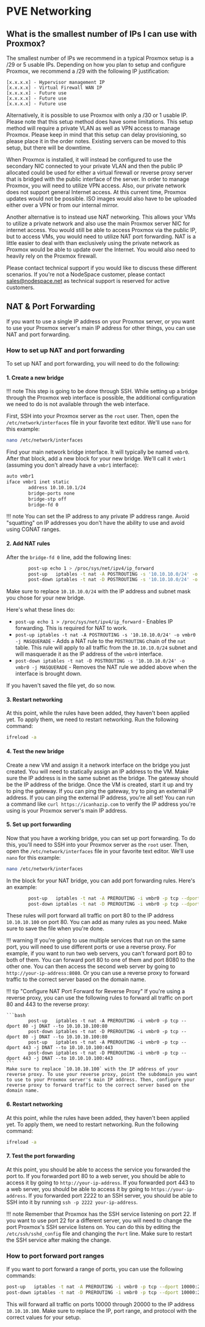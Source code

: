 # PVE Networking

## What is the smallest number of IPs I can use with Proxmox?

The smallest number of IPs we recommend in a typical Proxmox setup is a /29 or 5 usable IPs. Depending on how you plan to setup and configure Proxmox, we recommend a /29 with the following IP justification:

    [x.x.x.x] - Hypervisor management IP
    [x.x.x.x] - Virtual Firewall WAN IP
    [x.x.x.x] - Future use
    [x.x.x.x] - Future use
    [x.x.x.x] - Future use

Alternatively, it is possible to use Proxmox with only a /30 or 1 usable IP. Please note that this setup method does have some limitations. This setup method will require a private VLAN as well as VPN access to manage Proxmox. Please keep in mind that this setup can delay provisioning, so please place it in the order notes. Existing servers can be moved to this setup, but there will be downtime.

When Proxmox is installed, it will instead be configured to use the secondary NIC connected to your private VLAN and then the public IP allocated could be used for either a virtual firewall or reverse proxy server that is bridged with the public interface of the server. In order to manage Proxmox, you will need to utilize VPN access. Also, our private network does not support general Internet access. At this current time, Proxmox updates would not be possible. ISO images would also have to be uploaded either over a VPN or from our internal mirror.

Another alternative is to instead use NAT networking. This allows your VMs to utilize a private network and also use the main Proxmox server NIC for internet access. You would still be able to access Proxmox via the public IP, but to access VMs, you would need to utilize NAT port forwarding. NAT is a little easier to deal with than exclusively using the private network as Proxmox would be able to update over the Internet. You would also need to heavily rely on the Proxmox firewall.

Please contact technical support if you would like to discuss these different scenarios. If you're not a NodeSpace customer, please contact sales@nodespace.net as technical support is reserved for active customers.

## NAT & Port Forwarding

If you want to use a single IP address on your Proxmox server, or you want to use your Proxmox server's main IP address for other things, you can use NAT and port forwarding. 

### How to set up NAT and port forwarding

To set up NAT and port forwarding, you will need to do the following:

#### 1. Create a new bridge

!!! note
    This step is going to be done through SSH. While setting up a bridge through the Proxmox web interface is possible, the additional configuration we need to do is not available through the web interface.

First, SSH into your Proxmox server as the `root` user. Then, open the `/etc/network/interfaces` file in your favorite text editor. We'll use `nano` for this example:

```bash
nano /etc/network/interfaces
```

Find your main network bridge interface. It will typically be named `vmbr0`. After that block, add a new block for your new bridge. We'll call it `vmbr1` (assuming you don't already have a `vmbr1` interface):

```bash
auto vmbr1
iface vmbr1 inet static
        address 10.10.10.1/24
        bridge-ports none
        bridge-stp off
        bridge-fd 0

```

!!! note
    You can set the IP address to any private IP address range. Avoid "squatting" on IP addresses you don't have the ability to use and avoid using CGNAT ranges.

#### 2. Add NAT rules

After the `bridge-fd 0` line, add the following lines:

```bash
        post-up echo 1 > /proc/sys/net/ipv4/ip_forward
        post-up   iptables -t nat -A POSTROUTING -s '10.10.10.0/24' -o vmbr0 -j MASQUERADE
        post-down iptables -t nat -D POSTROUTING -s '10.10.10.0/24' -o vmbr0 -j MASQUERADE
```
Make sure to replace `10.10.10.0/24` with the IP address and subnet mask you chose for your new bridge.

Here's what these lines do:

- `post-up echo 1 > /proc/sys/net/ipv4/ip_forward` - Enables IP forwarding. This is required for NAT to work.
- `post-up iptables -t nat -A POSTROUTING -s '10.10.10.0/24' -o vmbr0 -j MASQUERADE` - Adds a NAT rule to the `POSTROUTING` chain of the `nat` table. This rule will apply to all traffic from the `10.10.10.0/24` subnet and will masquerade it as the IP address of the `vmbr0` interface.
- `post-down iptables -t nat -D POSTROUTING -s '10.10.10.0/24' -o vmbr0 -j MASQUERADE` - Removes the NAT rule we added above when the interface is brought down.

If you haven't saved the file yet, do so now.

#### 3. Restart networking

At this point, while the rules have been added, they haven't been applied yet. To apply them, we need to restart networking. Run the following command:

```bash
ifreload -a
```
#### 4. Test the new bridge

Create a new VM and assign it a network interface on the bridge you just created. You will need to statically assign an IP address to the VM. Make sure the IP address is in the same subnet as the bridge. The gateway should be the IP address of the bridge. Once the VM is created, start it up and try to ping the gateway. If you can ping the gateway, try to ping an external IP address. If you can ping the external IP address, you're all set! You can run a command like `curl https://icanhazip.com` to verify the IP address you're using is your Proxmox server's main IP address.

#### 5. Set up port forwarding

Now that you have a working bridge, you can set up port forwarding. To do this, you'll need to SSH into your Proxmox server as the `root` user. Then, open the `/etc/network/interfaces` file in your favorite text editor. We'll use `nano` for this example:

```bash
nano /etc/network/interfaces
```

In the block for your NAT bridge, you can add port forwarding rules. Here's an example:

```bash
        post-up   iptables -t nat -A PREROUTING -i vmbr0 -p tcp --dport 80 -j DNAT --to 10.10.10.100:80
        post-down iptables -t nat -D PREROUTING -i vmbr0 -p tcp --dport 80 -j DNAT --to 10.10.10.100:80
```

These rules will port forward all traffic on port 80 to the IP address `10.10.10.100` on port 80. You can add as many rules as you need. Make sure to save the file when you're done.

!!! warning
    If you're going to use multiple services that run on the same port, you will need to use different ports or use a reverse proxy. For example, if you want to run two web servers, you can't forward port 80 to both of them. You can forward port 80 to one of them and port 8080 to the other one. You can then access the second web server by going to `http://your-ip-address:8080`. Or you can use a reverse proxy to forward traffic to the correct server based on the domain name.

!!! tip "Configure NAT Port Forward for Reverse Proxy"
    If you're using a reverse proxy, you can use the following rules to forward all traffic on port 80 and 443 to the reverse proxy:

    ```bash
            post-up   iptables -t nat -A PREROUTING -i vmbr0 -p tcp --dport 80 -j DNAT --to 10.10.10.100:80
            post-down iptables -t nat -D PREROUTING -i vmbr0 -p tcp --dport 80 -j DNAT --to 10.10.10.100:80
            post-up   iptables -t nat -A PREROUTING -i vmbr0 -p tcp --dport 443 -j DNAT --to 10.10.10.100:443
            post-down iptables -t nat -D PREROUTING -i vmbr0 -p tcp --dport 443 -j DNAT --to 10.10.10.100:443
    ```
    Make sure to replace `10.10.10.100` with the IP address of your reverse proxy. To use your reverse proxy, point the subdomain you want to use to your Proxmox server's main IP address. Then, configure your reverse proxy to forward traffic to the correct server based on the domain name.

#### 6. Restart networking

At this point, while the rules have been added, they haven't been applied yet. To apply them, we need to restart networking. Run the following command:

```bash
ifreload -a
```

#### 7. Test the port forwarding

At this point, you should be able to access the service you forwarded the port to. If you forwarded port 80 to a web server, you should be able to access it by going to `http://your-ip-address`. If you forwarded port 443 to a web server, you should be able to access it by going to `https://your-ip-address`. If you forwarded port 2222 to an SSH server, you should be able to SSH into it by running `ssh -p 2222 your-ip-address`. 

!!! note
    Remember that Proxmox has the SSH service listening on port 22. If you want to use port 22 for a different server, you will need to change the port Proxmox's SSH service listens on. You can do this by editing the `/etc/ssh/sshd_config` file and changing the `Port` line. Make sure to restart the SSH service after making the change.


### How to port forward port ranges

If you want to port forward a range of ports, you can use the following commands:

```bash
post-up   iptables -t nat -A PREROUTING -i vmbr0 -p tcp --dport 10000:20000 -j DNAT --to 10.10.10.100
post-down iptables -t nat -D PREROUTING -i vmbr0 -p tcp --dport 10000:20000 -j DNAT --to 10.10.10.100
```

This will forward all traffic on ports 10000 through 20000 to the IP address `10.10.10.100`. Make sure to replace the IP, port range, and protocol with the correct values for your setup.
